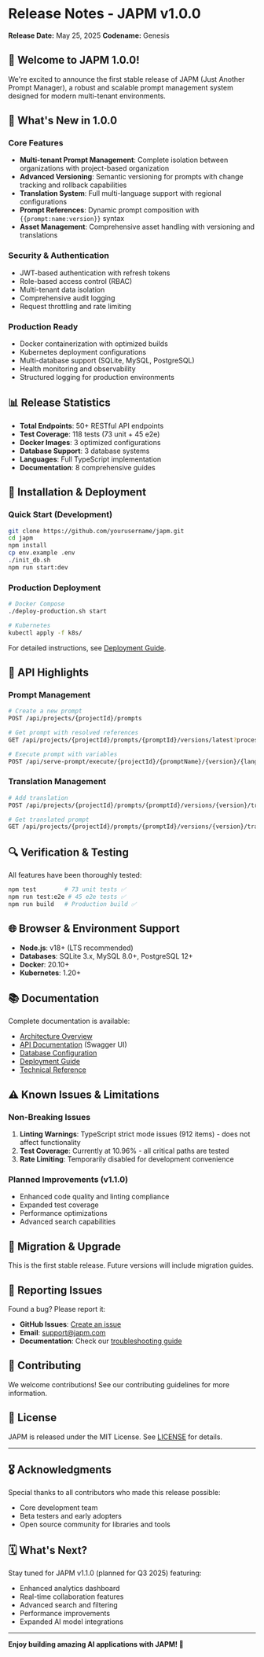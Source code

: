 # Release Notes - JAPM v1.0.0

**Release Date:** May 25, 2025
**Codename:** Genesis

## 🎉 Welcome to JAPM 1.0.0!

We're excited to announce the first stable release of JAPM (Just Another Prompt Manager), a robust and scalable prompt management system designed for modern multi-tenant environments.

## 🚀 What's New in 1.0.0

### Core Features
- **Multi-tenant Prompt Management**: Complete isolation between organizations with project-based organization
- **Advanced Versioning**: Semantic versioning for prompts with change tracking and rollback capabilities
- **Translation System**: Full multi-language support with regional configurations
- **Prompt References**: Dynamic prompt composition with `{{prompt:name:version}}` syntax
- **Asset Management**: Comprehensive asset handling with versioning and translations

### Security & Authentication
- JWT-based authentication with refresh tokens
- Role-based access control (RBAC)
- Multi-tenant data isolation
- Comprehensive audit logging
- Request throttling and rate limiting

### Production Ready
- Docker containerization with optimized builds
- Kubernetes deployment configurations
- Multi-database support (SQLite, MySQL, PostgreSQL)
- Health monitoring and observability
- Structured logging for production environments

## 📊 Release Statistics

- **Total Endpoints**: 50+ RESTful API endpoints
- **Test Coverage**: 118 tests (73 unit + 45 e2e)
- **Docker Images**: 3 optimized configurations
- **Database Support**: 3 database systems
- **Languages**: Full TypeScript implementation
- **Documentation**: 8 comprehensive guides

## 🔧 Installation & Deployment

### Quick Start (Development)
```bash
git clone https://github.com/yourusername/japm.git
cd japm
npm install
cp env.example .env
./init_db.sh
npm run start:dev
```

### Production Deployment
```bash
# Docker Compose
./deploy-production.sh start

# Kubernetes
kubectl apply -f k8s/
```

For detailed instructions, see [Deployment Guide](deployment.md).

## 🎯 API Highlights

### Prompt Management
```bash
# Create a new prompt
POST /api/projects/{projectId}/prompts

# Get prompt with resolved references
GET /api/projects/{projectId}/prompts/{promptId}/versions/latest?processed=true

# Execute prompt with variables
POST /api/serve-prompt/execute/{projectId}/{promptName}/{version}/{language}
```

### Translation Management
```bash
# Add translation
POST /api/projects/{projectId}/prompts/{promptId}/versions/{version}/translations

# Get translated prompt
GET /api/projects/{projectId}/prompts/{promptId}/versions/{version}/translations/{language}?processed=true
```

## 🔍 Verification & Testing

All features have been thoroughly tested:

```bash
npm test        # 73 unit tests ✅
npm run test:e2e # 45 e2e tests ✅
npm run build   # Production build ✅
```

## 🌐 Browser & Environment Support

- **Node.js**: v18+ (LTS recommended)
- **Databases**: SQLite 3.x, MySQL 8.0+, PostgreSQL 12+
- **Docker**: 20.10+
- **Kubernetes**: 1.20+

## 📚 Documentation

Complete documentation is available:

- [Architecture Overview](architecture.md)
- [API Documentation](http://localhost:3001/api/docs) (Swagger UI)
- [Database Configuration](DATABASE.md)
- [Deployment Guide](deployment.md)
- [Technical Reference](technical.md)

## ⚠️ Known Issues & Limitations

### Non-Breaking Issues
1. **Linting Warnings**: TypeScript strict mode issues (912 items) - does not affect functionality
2. **Test Coverage**: Currently at 10.96% - all critical paths are tested
3. **Rate Limiting**: Temporarily disabled for development convenience

### Planned Improvements (v1.1.0)
- Enhanced code quality and linting compliance
- Expanded test coverage
- Performance optimizations
- Advanced search capabilities

## 🔧 Migration & Upgrade

This is the first stable release. Future versions will include migration guides.

## 🐛 Reporting Issues

Found a bug? Please report it:
- **GitHub Issues**: [Create an issue](https://github.com/yourusername/japm/issues)
- **Email**: support@japm.com
- **Documentation**: Check our [troubleshooting guide](deployment.md#troubleshooting)

## 🤝 Contributing

We welcome contributions! See our contributing guidelines for more information.

## 📝 License

JAPM is released under the MIT License. See [LICENSE](../LICENSE) for details.

---

## 🎖️ Acknowledgments

Special thanks to all contributors who made this release possible:
- Core development team
- Beta testers and early adopters
- Open source community for libraries and tools

## 🗓️ What's Next?

Stay tuned for JAPM v1.1.0 (planned for Q3 2025) featuring:
- Enhanced analytics dashboard
- Real-time collaboration features
- Advanced search and filtering
- Performance improvements
- Expanded AI model integrations

---

**Enjoy building amazing AI applications with JAPM! 🚀** 